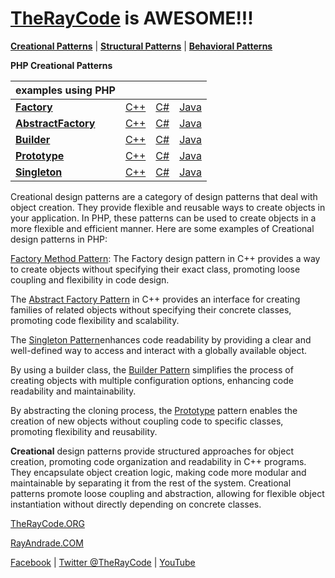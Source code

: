 # [TheRayCode](../../README.md) is AWESOME!!!

**[Creational Patterns](./README.md)** | **[Structural Patterns](../Structural/README.md)** | **[Behavioral Patterns](../Behavioral/README.md)**

**PHP Creational Patterns**

| examples using PHP | | | |
|----|---|---|---|
|**[Factory](./Factory/README.md)** | [C++](../../CPP/Creational/Factory/README.md) | [C#](../../Csharp/Creational/Factory/README.md) | [Java](../../Java/Creational/Factory/README.md) | 
|**[AbstractFactory](./AbstractFactory/README.md)** | [C++](../../CPP/Creational/AbstractFactory/README.md) | [C#](../../Csharp/Creational/AbstractFactory/README.md) | [Java](../../Java/Creational/AbstractFactory/README.md)|
|**[Builder](./Builder/README.md)** | [C++](../../CPP/Creational/Builder/README.md) | [C#](../../Csharp/Creational/Builder/README.md)  | [Java](../../Java/Creational/Builder/README.md) | 
|**[Prototype](./Prototype/README.md)** | [C++](../../CPP/Creational/Prototype/README.md) | [C#](../../Csharp/Creational/Prototype/README.md) | [Java](../../Java/Creational/Prototype/README.md)  | 
|**[Singleton](./Singleton/README.md)**  | [C++](../../CPP/Creational/Singleton/README.md) | [C#](../../Csharp/Creational/Singleton/README.md) | [Java](../../Java/Creational/Singleton/README.md) | 

Creational design patterns are a category of design patterns that deal with object creation. They provide flexible and reusable ways to create objects in your application. In PHP, these patterns can be used to create objects in a more flexible and efficient manner. Here are some examples of Creational design patterns in PHP:

[Factory Method Pattern](./Factory/README.md): The Factory design pattern in C++ provides a way to create objects without specifying their exact class, promoting loose coupling and flexibility in code design.

The [Abstract Factory Pattern](./AbstractFactory/README.md) in C++ provides an interface for creating families of related objects without specifying their concrete classes, promoting code flexibility and scalability.

The [Singleton Pattern](./Singleton/README.md)enhances code readability by providing a clear and well-defined way to access and interact with a globally available object.

By using a builder class, the [Builder Pattern](./Builder/README.md) simplifies the process of creating objects with multiple configuration options, enhancing code readability and maintainability.

By abstracting the cloning process, the [Prototype](./Prototype/README.md) pattern enables the creation of new objects without coupling code to specific classes, promoting flexibility and reusability.

**Creational** design patterns provide structured approaches for object creation, promoting code organization and readability in C++ programs.
They encapsulate object creation logic, making code more modular and maintainable by separating it from the rest of the system.
Creational patterns promote loose coupling and abstraction, allowing for flexible object instantiation without directly depending on concrete classes.

[TheRayCode.ORG](https://www.TheRayCode.org)

[RayAndrade.COM](https://www.RayAndrade.com)

[Facebook](https://www.facebook.com/TheRayCode/) | [Twitter @TheRayCode](https://www.twitter.com/TheRayCode/) | [YouTube](https://www.youtube.com/TheRayCode/)
